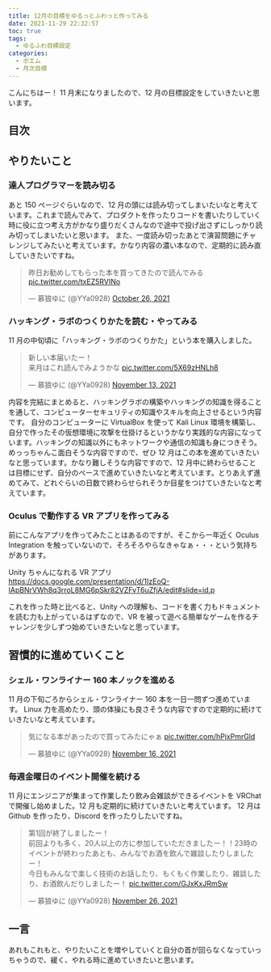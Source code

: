 ```yaml
---
title: 12月の目標をゆるっとふわっと作ってみる
date: 2021-11-29 22:32:57
toc: true
tags:
  - ゆるふわ目標設定
categories:
  - ポエム
  - 月次目標
---
```


こんにちはー！
11 月末になりましたので、12 月の目標設定をしていきたいと思います。

## 目次

<!-- toc -->

<!--more-->

## やりたいこと

### 達人プログラマーを読み切る

あと 150 ページぐらいなので、12 月の頭には読み切ってしまいたいなと考えています。これまで読んでみて、プロダクトを作ったりコードを書いたりしていく時に役に立つ考え方がかなり盛りだくさんなので途中で投げ出さずにしっかり読み切ってしまいたいと思います。
また、一度読み切ったあとで演習問題にチャレンジしてみたいと考えています。かなり内容の濃い本なので、定期的に読み直していきたいですね。

<blockquote class="twitter-tweet"><p lang="ja" dir="ltr">昨日お勧めしてもらった本を買ってきたので読んでみる <a href="https://t.co/txEZ5RVINo">pic.twitter.com/txEZ5RVINo</a></p>&mdash; 慕狼ゆに (@YYa0928) <a href="https://twitter.com/YYa0928/status/1452842830230024196?ref_src=twsrc%5Etfw">October 26, 2021</a></blockquote> <script async src="https://platform.twitter.com/widgets.js" charset="utf-8"></script>

### ハッキング・ラボのつくりかたを読む・やってみる

11 月の中旬頃に「ハッキング・ラボのつくりかた」という本を購入しました。

<blockquote class="twitter-tweet"><p lang="ja" dir="ltr">新しい本届いたー！<br>来月はこれ読んでみようかな <a href="https://t.co/5X69zHNLh8">pic.twitter.com/5X69zHNLh8</a></p>&mdash; 慕狼ゆに (@YYa0928) <a href="https://twitter.com/YYa0928/status/1459368246906220545?ref_src=twsrc%5Etfw">November 13, 2021</a></blockquote> <script async src="https://platform.twitter.com/widgets.js" charset="utf-8"></script>

内容を完結にまとめると、ハッキングラボの構築やハッキングの知識を得ることを通して、コンピューターセキュリティの知識やスキルを向上させるという内容です。
自分のコンピューターに VirtualBox を使って Kali Linux 環境を構築し、自分で作ったその仮想環境に攻撃を仕掛けるというかなり実践的な内容になっています。ハッキングの知識以外にもネットワークや通信の知識も身につきそう。
めっっちゃんこ面白そうな内容ですので、ぜひ 12 月はこの本を進めていきたいなと思っています。かなり難しそうな内容ですので、12 月中に終わらせることは目標にせず、自分のペースで進めていきたいなと考えています。とりあえず進めてみて、どれぐらいの日数で終わらせられそうか目星をつけていきたいなと考えています。

### Oculus で動作する VR アプリを作ってみる

前にこんなアプリを作ってみたことはあるのですが、そこから一年近く Oculus Integration を触っていないので、そろそろやらなきゃなぁ・・・という気持ちがあります。

Unity ちゃんになれる VR アプリ
https://docs.google.com/presentation/d/1IzEoQ-IApBNrVWh8q3rroL8MG6pSkr82VZFvT6uZfjA/edit#slide=id.p

これを作った時と比べると、Unity への理解も、コードを書く力もドキュメントを読む力も上がっているはずなので、VR を被って遊べる簡単なゲームを作るチャレンジを少しずつ始めていきたいなと思っています。

## 習慣的に進めていくこと

### シェル・ワンライナー 160 本ノックを進める

11 月の下旬ごろからシェル・ワンライナー 160 本を一日一問ずつ進めています。
Linux 力を高めたり、頭の体操にも良さそうな内容ですので定期的に続けていきたいなと考えています。

<blockquote class="twitter-tweet"><p lang="ja" dir="ltr">気になる本があったので買ってみたにゃぁ <a href="https://t.co/hPjxPmrGld">pic.twitter.com/hPjxPmrGld</a></p>&mdash; 慕狼ゆに (@YYa0928) <a href="https://twitter.com/YYa0928/status/1460511240187383811?ref_src=twsrc%5Etfw">November 16, 2021</a></blockquote> <script async src="https://platform.twitter.com/widgets.js" charset="utf-8"></script>

### 毎週金曜日のイベント開催を続ける

11 月にエンジニアが集まって作業したり飲み会雑談ができるイベントを VRChat で開催し始めました。12 月も定期的に続けていきたいと考えています。
12 月は Github を作ったり、Discord を作ったりしたいですね。

<blockquote class="twitter-tweet"><p lang="ja" dir="ltr">第1回が終了しましたー！<br>前回よりも多く、20人以上の方に参加していただきましたー！！23時のイベントが終わったあとも、みんなでお酒を飲んで雑談したりしましたー！<br>今日もみんなで楽しく技術のお話したり、もくもく作業したり、雑談したり、お酒飲んだりしましたー！ <a href="https://t.co/GJxKxJRmSw">pic.twitter.com/GJxKxJRmSw</a></p>&mdash; 慕狼ゆに (@YYa0928) <a href="https://twitter.com/YYa0928/status/1464268538814689280?ref_src=twsrc%5Etfw">November 26, 2021</a></blockquote> <script async src="https://platform.twitter.com/widgets.js" charset="utf-8"></script>

## 一言

あれもこれもと、やりたいことを増やしていくと自分の首が回らなくなっていっちゃうので、緩く、やれる時に進めていきたいと思います。
